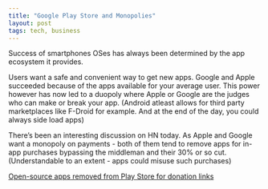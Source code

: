 ```yaml
---
title: "Google Play Store and Monopolies"
layout: post
tags: tech, business
---
```


Success of smartphones OSes has always been determined by the app ecosystem it provides. 

Users want a safe and convenient way to get new apps. Google and Apple succeeded because  of the apps available for your average user. This power however has now led to a duopoly where Apple or Google are the judges who can make or break your app. (Android atleast allows for third party marketplaces like F-Droid for example. And at the end of the day, you could always side load apps)

There’s been an interesting discussion on HN today. As Apple and Google want a monopoly on payments - both of them tend to remove apps for in-app purchases bypassing the middleman and their 30% or so cut. (Understandable to an extent - apps could misuse such purchases)

[Open-source apps removed from Play Store for donation links](https://news.ycombinator.com/item?id=21268389)

